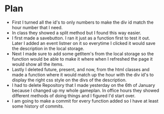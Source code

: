 # Plan

* First I turned all the id's to only numbers to make the div id match the hour number that I need.
* In class they showed a split method but I found this way easier. 
* I first made a savebutton. I ran it just as a function first to test it out. Later I added an event listner on it so everytime I clicked it would save the description in the local storage.
* Next I made sure to add some getItem's from the local storage so the function would be able to make it where when I refreshed the page it would show all the items.
* Lastly I deleted future, present, and now, from the html classes and made a function where it would match up the hour with the div id's to display the right css style on the divs of the description. 
* I had to delete Repository that I made yesterday on the 6th of January because I changed up my whole gameplan. In office hours they showed different methods of doing things and I figured I'd start over. 
* I am going to make a commit for every function added so I have at least some history of commits. 